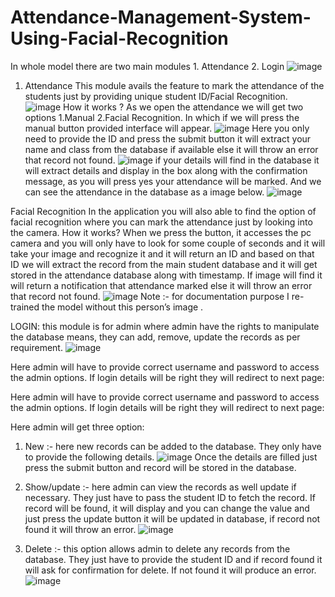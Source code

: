 # Attendance-Management-System-Using-Facial-Recognition
In whole model there are two main modules 1. Attendance 2. Login
![image](https://user-images.githubusercontent.com/60980975/231382434-ce04e6b0-8469-4194-a691-29ecc8718f49.png)

1.	Attendance
This module avails the feature to mark the attendance of the students just by providing unique student ID/Facial Recognition.
![image](https://user-images.githubusercontent.com/60980975/231382570-018d539b-4c93-417f-8af5-e86e74bd8695.png)
How it works ?
As we open the attendance we will get two options 1.Manual 2.Facial Recognition. In which if we will press the manual button provided interface will appear. 
![image](https://user-images.githubusercontent.com/60980975/231382615-79cd9a6b-3fc7-4a95-b0e2-b48afd11edc1.png)
Here you only need to provide the ID and press the submit button it will extract your name and class from the database if available else it will throw an error that record not found.
![image](https://user-images.githubusercontent.com/60980975/231382649-cf6879ca-8263-48ab-87b3-84b91e2b54f0.png)
if your details will find in the database it will extract details and display in the box along with the confirmation message, as you will press yes your attendance will be marked. And we can see the attendance in the database as a image below.
![image](https://user-images.githubusercontent.com/60980975/231382715-27ff73d5-8990-44b6-bd46-fa5f3dbcc0db.png)

Facial Recognition 
In the application you will also able to find the option of facial recognition where you can mark the attendance just by looking into the camera.
How it works?
When we press the button, it accesses the pc camera and you will only have to look for some couple of seconds and it will take your image and recognize it and it will return an ID and based on that ID we will extract the record from the main student database and it will get stored in the attendance database along with timestamp. If image will find it will return a notification that attendance marked else it will throw an error that record not found. 
![image](https://user-images.githubusercontent.com/60980975/231382802-7d82ef63-4f84-4d6c-9199-208ed64fbbf1.png)
Note :- for documentation purpose I re-trained the model without this person’s image .


LOGIN:
this module is for admin where admin have the rights to manipulate the database means, they can add, remove, update the records as per requirement.
![image](https://user-images.githubusercontent.com/60980975/231382897-c7888e92-d73f-4e1c-a683-13f2397ef11d.png)

Here admin will have to provide correct username and password to access the admin options. If login details will be right they will redirect to next page:

Here admin will have to provide correct username and password to access the admin options. If login details will be right they will redirect to next page:

Here admin will get three option:
1.	New :- here new records can be added to the database. They only have to provide the following details.
![image](https://user-images.githubusercontent.com/60980975/231383073-a7258e31-a4f5-48bf-b327-a209263bdd05.png)
Once the details are filled just press the submit button and record will be stored in the database.
2.	Show/update :- here admin can view the records as well update if necessary. They just have to pass the student ID to fetch the record. If record will be found, it will display and you can change the value and just press the update button it will be updated in database, if record not found it will throw an error.
![image](https://user-images.githubusercontent.com/60980975/231383130-21cf6aae-f535-4682-a1a3-445129f8b63a.png)

3.	Delete :- this option allows admin to delete any records from the database. They just have to provide the student ID and if record found it will ask for confirmation for delete. If not found it will produce an error.
![image](https://user-images.githubusercontent.com/60980975/231383186-924f16b7-a1f8-4172-8507-0eab63bd1728.png)









